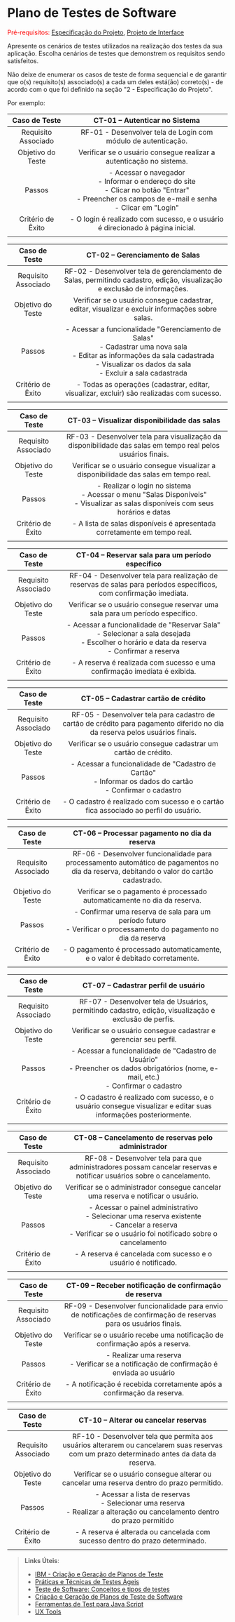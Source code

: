 # Plano de Testes de Software

<span style="color:red">Pré-requisitos: <a href="2-Especificação do Projeto.md"> Especificação do Projeto</a></span>, <a href="3-Projeto de Interface.md"> Projeto de Interface</a>

Apresente os cenários de testes utilizados na realização dos testes da sua aplicação. Escolha cenários de testes que demonstrem os requisitos sendo satisfeitos.

Não deixe de enumerar os casos de teste de forma sequencial e de garantir que o(s) requisito(s) associado(s) a cada um deles está(ão) correto(s) - de acordo com o que foi definido na seção "2 - Especificação do Projeto".

Por exemplo:

| **Caso de Teste**   | **CT-01 – Autenticar no Sistema**                                    |
|:-------------------:|:---------------------------------------------------------------------:|
| Requisito Associado | RF-01 - Desenvolver tela de Login com módulo de autenticação.         |
| Objetivo do Teste   | Verificar se o usuário consegue realizar a autenticação no sistema.    |
| Passos              | - Acessar o navegador <br> - Informar o endereço do site <br> - Clicar no botão "Entrar" <br> - Preencher os campos de e-mail e senha <br> - Clicar em "Login" |
| Critério de Êxito   | - O login é realizado com sucesso, e o usuário é direcionado à página inicial. |
|                     |                                                                       |

| **Caso de Teste**   | **CT-02 – Gerenciamento de Salas**                                   |
|:-------------------:|:---------------------------------------------------------------------:|
| Requisito Associado | RF-02 - Desenvolver tela de gerenciamento de Salas, permitindo cadastro, edição, visualização e exclusão de informações. |
| Objetivo do Teste   | Verificar se o usuário consegue cadastrar, editar, visualizar e excluir informações sobre salas. |
| Passos              | - Acessar a funcionalidade "Gerenciamento de Salas" <br> - Cadastrar uma nova sala <br> - Editar as informações da sala cadastrada <br> - Visualizar os dados da sala <br> - Excluir a sala cadastrada |
| Critério de Êxito   | - Todas as operações (cadastrar, editar, visualizar, excluir) são realizadas com sucesso. |
|                     |                                                                       |

| **Caso de Teste**   | **CT-03 – Visualizar disponibilidade das salas**                    |
|:-------------------:|:---------------------------------------------------------------------:|
| Requisito Associado | RF-03 - Desenvolver tela para visualização da disponibilidade das salas em tempo real pelos usuários finais. |
| Objetivo do Teste   | Verificar se o usuário consegue visualizar a disponibilidade das salas em tempo real. |
| Passos              | - Realizar o login no sistema <br> - Acessar o menu "Salas Disponíveis" <br> - Visualizar as salas disponíveis com seus horários e datas |
| Critério de Êxito   | - A lista de salas disponíveis é apresentada corretamente em tempo real. |
|                     |                                                                       |

| **Caso de Teste**   | **CT-04 – Reservar sala para um período específico**                 |
|:-------------------:|:---------------------------------------------------------------------:|
| Requisito Associado | RF-04 - Desenvolver tela para realização de reservas de salas para períodos específicos, com confirmação imediata. |
| Objetivo do Teste   | Verificar se o usuário consegue reservar uma sala para um período específico. |
| Passos              | - Acessar a funcionalidade de "Reservar Sala" <br> - Selecionar a sala desejada <br> - Escolher o horário e data da reserva <br> - Confirmar a reserva |
| Critério de Êxito   | - A reserva é realizada com sucesso e uma confirmação imediata é exibida. |
|                     |                                                                       |

| **Caso de Teste**   | **CT-05 – Cadastrar cartão de crédito**                             |
|:-------------------:|:---------------------------------------------------------------------:|
| Requisito Associado | RF-05 - Desenvolver tela para cadastro de cartão de crédito para pagamento diferido no dia da reserva pelos usuários finais. |
| Objetivo do Teste   | Verificar se o usuário consegue cadastrar um cartão de crédito.       |
| Passos              | - Acessar a funcionalidade de "Cadastro de Cartão" <br> - Informar os dados do cartão <br> - Confirmar o cadastro |
| Critério de Êxito   | - O cadastro é realizado com sucesso e o cartão fica associado ao perfil do usuário. |
|                     |                                                                       |

| **Caso de Teste**   | **CT-06 – Processar pagamento no dia da reserva**                   |
|:-------------------:|:---------------------------------------------------------------------:|
| Requisito Associado | RF-06 - Desenvolver funcionalidade para processamento automático de pagamentos no dia da reserva, debitando o valor do cartão cadastrado. |
| Objetivo do Teste   | Verificar se o pagamento é processado automaticamente no dia da reserva. |
| Passos              | - Confirmar uma reserva de sala para um período futuro <br> - Verificar o processamento do pagamento no dia da reserva |
| Critério de Êxito   | - O pagamento é processado automaticamente, e o valor é debitado corretamente. |
|                     |                                                                       |

| **Caso de Teste**   | **CT-07 – Cadastrar perfil de usuário**                              |
|:-------------------:|:---------------------------------------------------------------------:|
| Requisito Associado | RF-07 - Desenvolver tela de Usuários, permitindo cadastro, edição, visualização e exclusão de perfis. |
| Objetivo do Teste   | Verificar se o usuário consegue cadastrar e gerenciar seu perfil.     |
| Passos              | - Acessar a funcionalidade de "Cadastro de Usuário" <br> - Preencher os dados obrigatórios (nome, e-mail, etc.) <br> - Confirmar o cadastro |
| Critério de Êxito   | - O cadastro é realizado com sucesso, e o usuário consegue visualizar e editar suas informações posteriormente. |
|                     |                                                                       |

| **Caso de Teste**   | **CT-08 – Cancelamento de reservas pelo administrador**              |
|:-------------------:|:---------------------------------------------------------------------:|
| Requisito Associado | RF-08 - Desenvolver tela para que administradores possam cancelar reservas e notificar usuários sobre o cancelamento. |
| Objetivo do Teste   | Verificar se o administrador consegue cancelar uma reserva e notificar o usuário. |
| Passos              | - Acessar o painel administrativo <br> - Selecionar uma reserva existente <br> - Cancelar a reserva <br> - Verificar se o usuário foi notificado sobre o cancelamento |
| Critério de Êxito   | - A reserva é cancelada com sucesso e o usuário é notificado.        |
|                     |                                                                       |

| **Caso de Teste**   | **CT-09 – Receber notificação de confirmação de reserva**           |
|:-------------------:|:---------------------------------------------------------------------:|
| Requisito Associado | RF-09 - Desenvolver funcionalidade para envio de notificações de confirmação de reservas para os usuários finais. |
| Objetivo do Teste   | Verificar se o usuário recebe uma notificação de confirmação após a reserva. |
| Passos              | - Realizar uma reserva <br> - Verificar se a notificação de confirmação é enviada ao usuário |
| Critério de Êxito   | - A notificação é recebida corretamente após a confirmação da reserva. |
|                     |                                                                       |

| **Caso de Teste**   | **CT-10 – Alterar ou cancelar reservas**                            |
|:-------------------:|:---------------------------------------------------------------------:|
| Requisito Associado | RF-10 - Desenvolver tela que permita aos usuários alterarem ou cancelarem suas reservas com um prazo determinado antes da data da reserva. |
| Objetivo do Teste   | Verificar se o usuário consegue alterar ou cancelar uma reserva dentro do prazo permitido. |
| Passos              | - Acessar a lista de reservas <br> - Selecionar uma reserva <br> - Realizar a alteração ou cancelamento dentro do prazo permitido |
| Critério de Êxito   | - A reserva é alterada ou cancelada com sucesso dentro do prazo determinado. |
|                     |                                                                       |

> **Links Úteis**:
> - [IBM - Criação e Geração de Planos de Teste](https://www.ibm.com/developerworks/br/local/rational/criacao_geracao_planos_testes_software/index.html)
> - [Práticas e Técnicas de Testes Ágeis](http://assiste.serpro.gov.br/serproagil/Apresenta/slides.pdf)
> - [Teste de Software: Conceitos e tipos de testes](https://blog.onedaytesting.com.br/teste-de-software/)
> - [Criação e Geração de Planos de Teste de Software](https://www.ibm.com/developerworks/br/local/rational/criacao_geracao_planos_testes_software/index.html)
> - [Ferramentas de Test para Java Script](https://geekflare.com/javascript-unit-testing/)
> - [UX Tools](https://uxdesign.cc/ux-user-research-and-user-testing-tools-2d339d379dc7)
